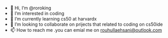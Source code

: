 - 👋 Hi, I’m @roroking
- 👀 I’m interested in coding 
- 🌱 I’m currently learning cs50 at harvardx 
- 💞️ I’m looking to collaborate on prijects that related to coding on cs50ide
- 📫 How to reach me .you can emial me on
rouhullaehsani@outlook.com


<!---
roroking/roroking is a ✨ special ✨ repository because its `README.md` (this file) appears on your GitHub profile.
You can click the Preview link to take a look at your changes.
--->
